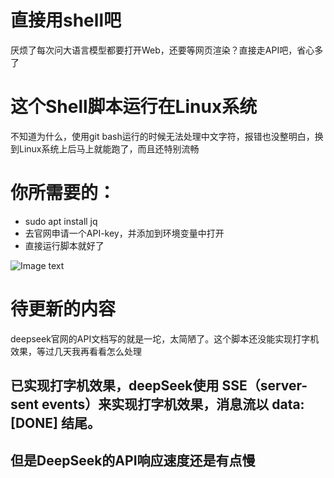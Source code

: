# 直接用shell吧
厌烦了每次问大语言模型都要打开Web，还要等网页渲染？直接走API吧，省心多了

# 这个Shell脚本运行在Linux系统
不知道为什么，使用git bash运行的时候无法处理中文字符，报错也没整明白，换到Linux系统上后马上就能跑了，而且还特别流畅

# 你所需要的：
 - sudo apt install jq
 - 去官网申请一个API-key，并添加到环境变量中打开
 - 直接运行脚本就好了

![Image text](https://github.com/BlackSiao/Shell_to_DeepSeek/tree/main/运行结果.png)

# 待更新的内容
deepseek官网的API文档写的就是一坨，太简陋了。这个脚本还没能实现打字机效果，等过几天我再看看怎么处理

## 已实现打字机效果，deepSeek使用 SSE（server-sent events）来实现打字机效果，消息流以 data: [DONE] 结尾。

## 但是DeepSeek的API响应速度还是有点慢
